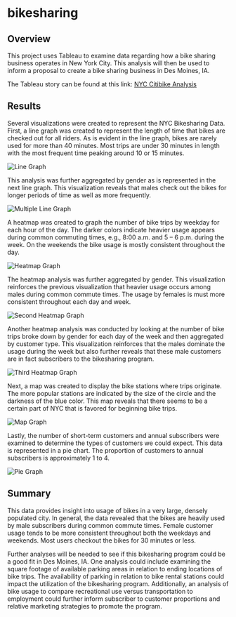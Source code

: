 # bikesharing

## Overview

This project uses Tableau to examine data regarding how a bike sharing business operates in New York City. This analysis will then be used to inform a proposal to create a bike sharing business in Des Moines, IA.

The Tableau story can be found at this link:
[NYC Citibike Analysis](https://public.tableau.com/authoring/NYC_Challenge_16639807825540/NYCCitibikeAnalysis#1)

## Results

Several visualizations were created to represent the NYC Bikesharing Data. First, a line graph was created to represent the length of time that bikes are checked out for all riders. As is evident in the line graph, bikes are rarely used for more than 40 minutes. Most trips are under 30 minutes in length with the most frequent time peaking around 10 or 15 minutes. 

![Line Graph](Resources/Figure1.png)

This analysis was further aggregated by gender as is represented in the next line graph. This visualization reveals that males check out the bikes for longer periods of time as well as more frequently. 

![Multiple Line Graph](Resources/Figure2.png)

A heatmap was created to graph the number of bike trips by weekday for each hour of the day. The darker colors indicate heavier usage appears during common commuting times, e.g., 8:00 a.m. and 5 – 6 p.m. during the week. On the weekends the bike usage is mostly consistent throughout the day.

![Heatmap Graph](Resources/Figure3.png)

The heatmap analysis was further aggregated by gender. This visualization reinforces the previous visualization that heavier usage occurs among males during common commute times. The usage by females is must more consistent throughout each day and week. 

![Second Heatmap Graph](Resources/Figure4.png)

Another heatmap analysis was conducted by looking at the number of bike trips broke down by gender for each day of the week and then aggregated by customer type.  This visualization reinforces that the males dominate the usage during the week but also further reveals that these male customers are in fact subscribers to the bikesharing program.

![Third Heatmap Graph](Resources/Figure5.png)

Next, a map was created to display the bike stations where trips originate. The more popular stations are indicated by the size of the circle and the darkness of the blue color. This map reveals that there seems to be a certain part of NYC that is favored for beginning bike trips. 

![Map Graph](Resources/Figure6.png)


Lastly, the number of short-term customers and annual subscribers were examined to determine the types of customers we could expect. This data is represented in a pie chart. The proportion of customers to annual subscribers is approximately 1 to 4. 

![Pie Graph](Resources/Figure7.png)


## Summary

This data provides insight into usage of bikes in a very large, densely populated city.  In general, the data revealed that the bikes are heavily used by male subscribers during common commute times. Female customer usage tends to be more consistent throughout both the weekdays and weekends. Most users checkout the bikes for 30 minutes or less.

Further analyses will be needed to see if this bikesharing program could be a good fit in Des Moines, IA. One analysis could include examining the square footage of available parking areas in relation to ending locations of bike trips. The availability of parking in relation to bike rental stations could impact the utilization of the bikesharing program. Additionally, an analysis of bike usage to compare recreational use versus transportation to employment could further inform subscriber to customer proportions and relative marketing strategies to promote the program.



